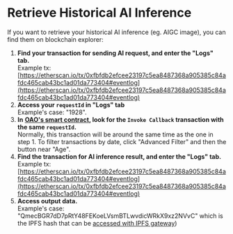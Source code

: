 # Retrieve Historical AI Inference

If you want to retrieve your historical AI inference (eg. AIGC image), you can find them on blockchain explorer:

1. **Find your transaction for sending AI request, and enter the "Logs" tab.**\
   Example tx: [https://etherscan.io/tx/0xfbfdb2efcee23197c5ea8487368a905385c84afdc465cab43bc1ad01da773404#eventlog](https://etherscan.io/tx/0xfbfdb2efcee23197c5ea8487368a905385c84afdc465cab43bc1ad01da773404#eventlog)
2. **Access your `requestId` in "Logs" tab**\
   Example's case: "1928".
3. **In** [**OAO's smart contract**](./)**, look for the `Invoke Callback` transaction with the same `requestId`.**\
   Normally, this transaction will be around the same time as the one in step 1. To filter transactions by date, click "Advanced Filter" and then the button near "Age".
4. **Find the transaction for AI inference result, and enter the "Logs" tab.**\
   Example tx: [https://etherscan.io/tx/0xfbfdb2efcee23197c5ea8487368a905385c84afdc465cab43bc1ad01da773404#eventlog](https://etherscan.io/tx/0xfbfdb2efcee23197c5ea8487368a905385c84afdc465cab43bc1ad01da773404#eventlog)
5. **Access output data.**\
   Example's case: "QmecBGR7dD7pRtY48FEKoeLVsmBTLwvdicWRkX9xz2NVvC" which is the IPFS hash that can be [accessed with IPFS gateway](https://ipfs.io/ipfs/QmecBGR7dD7pRtY48FEKoeLVsmBTLwvdicWRkX9xz2NVvC))
